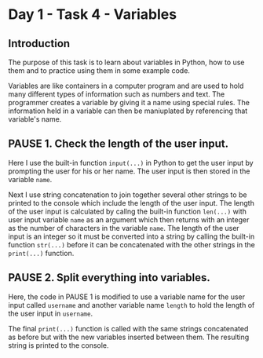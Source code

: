 # Day 1 - Task 4 - Variables

## Introduction

The purpose of this task is to learn about variables in Python, how to use them and to practice using them in some example code.

Variables are like containers in a computer program and are used to hold many different types of information such as numbers and text. The programmer creates a variable by giving it a name using special rules. The information held in a variable can then be maniuplated by referencing that variable's name.

## PAUSE 1. Check the length of the user input.

Here I use the built-in function ```input(...)``` in Python to get the user input by prompting the user for his or her name. The user input is then stored in the variable ```name```.

Next I use string concatenation to join together several other strings to be printed to the console which include the length of the user input. The length of the user input is calculated by callng the built-in function ```len(...)``` with user input variable ```name``` as an argument which then returns with an integer as the number of characters in the variable ```name```. The length of the user input is an integer so it must be converted into a string by calling the built-in function ```str(...)``` before it can be concatenated with the other strings in the ```print(...)``` function.

## PAUSE 2. Split everything into variables.

Here, the code in PAUSE 1 is modified to use a variable name for the user input called ```username``` and another variable name ```length``` to hold the length of the user input in ```username```.

The final ```print(...)``` function is called with the same strings concatenated as before but with the new variables inserted between them. The resulting string is printed to the console.
 

